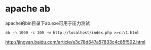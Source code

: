 # apache ab

apache的bin目录下ab.exe可用于压力测试

```
ab -n 1000 -c 100 -w http://localhost/index.php >>c:\1.html
```

http://jingyan.baidu.com/article/e3c78d647a57833c4c85f502.html
